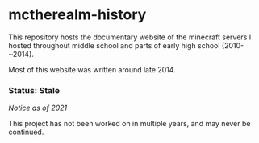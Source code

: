 # mctherealm-history

This repository hosts the documentary website of the minecraft servers I hosted throughout middle school and parts of early high school (2010-~2014).

Most of this website was written around late 2014.

### Status: Stale

*Notice as of 2021*

This project has not been worked on in multiple years, and may never be continued.
